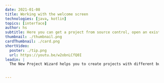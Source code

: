 ```yaml
---
date: 2021-01-08
title: Working with the welcome screen
technologies: [java, kotlin]
topics: [interface]
author: hs
subtitle: Here you can get a project from source control, open an existing project, or create a new project. 
thumbnail: ./thumbnail.png
cardThumbnail: ./card.png
shortVideo:
  poster: ./tip.png
  url: https://youtu.be/w2obnLCfQ0I  
leadin: |
  The New Project Wizard helps you to create projects with different build systems and frameworks. There's more information in [our screencast](https://www.youtube.com/watch?v=xmrFlqbTjp8).

  
---
```

